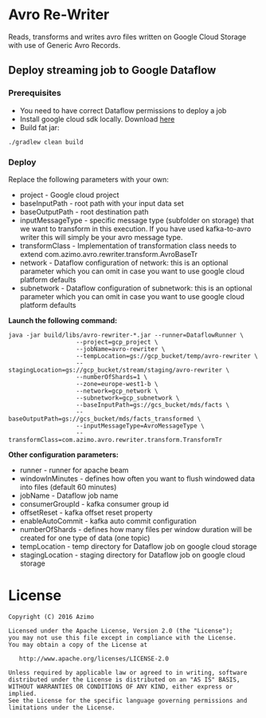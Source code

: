 # Avro Re-Writer
Reads, transforms and writes avro files written on Google Cloud Storage with use of Generic Avro Records.

## Deploy streaming job to Google Dataflow
### Prerequisites
 * You need to have correct Dataflow permissions to deploy a job
 * Install google cloud sdk locally. Download [here](https://cloud.google.com/sdk/)
 * Build fat jar: 
 ```
 ./gradlew clean build
 ``` 
 
### Deploy
Replace the following parameters with your own:
* project - Google cloud project
* baseInputPath - root path with your input data set
* baseOutputPath - root destination path
* inputMessageType - specific message type (subfolder on storage) that we want to transform in this execution. If you have used kafka-to-avro writer this will simply be your avro message type.
* transformClass - Implementation of transformation class needs to extend com.azimo.avro.rewriter.transform.AvroBaseTr
* network - Dataflow configuration of network: this is an optional parameter which you can omit in case you want to use google cloud platform defaults
* subnetwork - Dataflow configuration of subnetwork: this is an optional parameter which you can omit in case you want to use google cloud platform defaults  

**Launch the following command:**  
```
java -jar build/libs/avro-rewriter-*.jar --runner=DataflowRunner \
                   --project=gcp_project \
                   --jobName=avro-rewriter \
                   --tempLocation=gs://gcp_bucket/temp/avro-rewriter \
                   --stagingLocation=gs://gcp_bucket/stream/staging/avro-rewriter \
                   --numberOfShards=1 \
                   --zone=europe-west1-b \
                   --network=gcp_network \
                   --subnetwork=gcp_subnetwork \
                   --baseInputPath=gs://gcs_bucket/mds/facts \
                   --baseOutputPath=gs://gcs_bucket/mds/facts_transformed \
                   --inputMessageType=AvroMessageType \
                   --transformClass=com.azimo.avro.rewriter.transform.TransformTr
```
                   
**Other configuration parameters:**
* runner - runner for apache beam
* windowInMinutes - defines how often you want to flush windowed data into files (default 60 minutes)
* jobName - Dataflow job name
* consumerGroupId - kafka consumer group id
* offsetReset - kafka offset reset property
* enableAutoCommit - kafka auto commit configuration
* numberOfShards - defines how many files per window duration will be created for one type of data (one topic)
* tempLocation - temp directory for Dataflow job on google cloud storage
* stagingLocation - staging directory for Dataflow job on google cloud storage 

# License

    Copyright (C) 2016 Azimo

    Licensed under the Apache License, Version 2.0 (the "License");
    you may not use this file except in compliance with the License.
    You may obtain a copy of the License at

       http://www.apache.org/licenses/LICENSE-2.0

    Unless required by applicable law or agreed to in writing, software
    distributed under the License is distributed on an "AS IS" BASIS,
    WITHOUT WARRANTIES OR CONDITIONS OF ANY KIND, either express or implied.
    See the License for the specific language governing permissions and
    limitations under the License.      